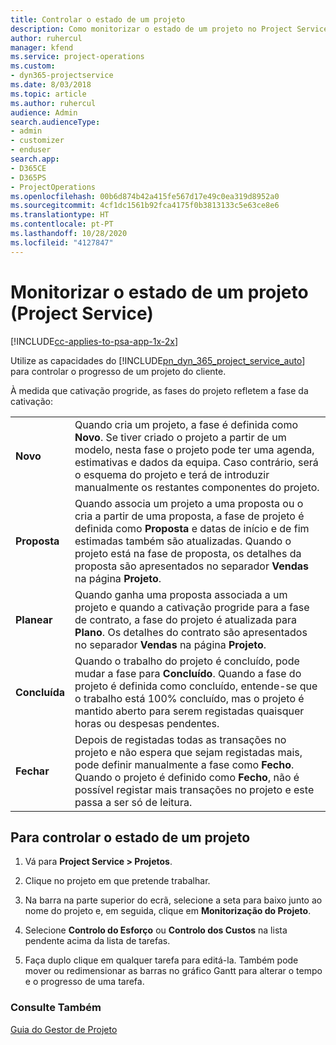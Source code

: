 ```yaml
---
title: Controlar o estado de um projeto
description: Como monitorizar o estado de um projeto no Project Service
author: ruhercul
manager: kfend
ms.service: project-operations
ms.custom:
- dyn365-projectservice
ms.date: 8/03/2018
ms.topic: article
ms.author: ruhercul
audience: Admin
search.audienceType:
- admin
- customizer
- enduser
search.app:
- D365CE
- D365PS
- ProjectOperations
ms.openlocfilehash: 00b6d874b42a415fe567d17e49c0ea319d8952a0
ms.sourcegitcommit: 4cf1dc1561b92fca4175f0b3813133c5e63ce8e6
ms.translationtype: HT
ms.contentlocale: pt-PT
ms.lasthandoff: 10/28/2020
ms.locfileid: "4127847"
---
```

# <a name="track-a-projects-status-project-service"></a>Monitorizar o estado de um projeto (Project Service)

[!INCLUDE[cc-applies-to-psa-app-1x-2x](../includes/cc-applies-to-psa-app-1x-2x.md)]

Utilize as capacidades do [!INCLUDE[pn_dyn_365_project_service_auto](../includes/pn-dyn-365-project-service-auto.md)] para controlar o progresso de um projeto do cliente.  

À medida que cativação progride, as fases do projeto refletem a fase da cativação:  


|              |                                                                                                                                                                                                                                                                                                  |
|--------------|--------------------------------------------------------------------------------------------------------------------------------------------------------------------------------------------------------------------------------------------------------------------------------------------------|
|   **Novo**    | Quando cria um projeto, a fase é definida como **Novo**. Se tiver criado o projeto a partir de um modelo, nesta fase o projeto pode ter uma agenda, estimativas e dados da equipa. Caso contrário, será o esquema do projeto e terá de introduzir manualmente os restantes componentes do projeto. |
|  **Proposta**   |      Quando associa um projeto a uma proposta ou o cria a partir de uma proposta, a fase de projeto é definida como **Proposta** e datas de início e de fim estimadas também são atualizadas. Quando o projeto está na fase de proposta, os detalhes da proposta são apresentados no separador **Vendas** na página **Projeto**.      |
|   **Planear**   |                                     Quando ganha uma proposta associada a um projeto e quando a cativação progride para a fase de contrato, a fase do projeto é atualizada para **Plano**. Os detalhes do contrato são apresentados no separador **Vendas** na página **Projeto**.                                      |
| **Concluída** |                    Quando o trabalho do projeto é concluído, pode mudar a fase para **Concluído**. Quando a fase do projeto é definida como concluído, entende-se que o trabalho está 100% concluído, mas o projeto é mantido aberto para serem registadas quaisquer horas ou despesas pendentes.                     |
|  **Fechar**   |           Depois de registadas todas as transações no projeto e não espera que sejam registadas mais, pode definir manualmente a fase como **Fecho**. Quando o projeto é definido como **Fecho**, não é possível registar mais transações no projeto e este passa a ser só de leitura.           |

## <a name="to-track-a-projects-status"></a>Para controlar o estado de um projeto  

1.  Vá para **Project Service > Projetos**.  

2.  Clique no projeto em que pretende trabalhar.  

3.  Na barra na parte superior do ecrã, selecione a seta para baixo junto ao nome do projeto e, em seguida, clique em **Monitorização do Projeto**.  

4.  Selecione **Controlo do Esforço** ou **Controlo dos Custos** na lista pendente acima da lista de tarefas.  

5.  Faça duplo clique em qualquer tarefa para editá-la. Também pode mover ou redimensionar as barras no gráfico Gantt para alterar o tempo e o progresso de uma tarefa.  

### <a name="see-also"></a>Consulte Também  
 [Guia do Gestor de Projeto](../psa/project-manager-guide.md)
